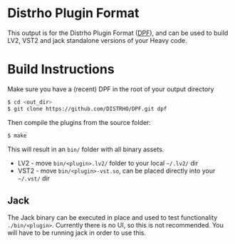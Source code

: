 # Distrho Plugin Format

This output is for the Distrho Plugin Format ([DPF](https://github.com/DISTRHO/DPF)), and can be used to build LV2, VST2 and jack standalone versions of your Heavy code.

# Build Instructions

Make sure you have a (recent) DPF in the root of your output directory

```bash
$ cd <out_dir>
$ git clone https://github.com/DISTRHO/DPF.git dpf
```

Then compile the plugins from the source folder:

```bash
$ make
```

This will result in an `bin/` folder with all binary assets.

* LV2 - move `bin/<plugin>.lv2/` folder to your local `~/.lv2/` dir
* VST2 - move `bin/<plugin>-vst.so`, can be placed directly into your `~/.vst/` dir

## Jack

The Jack binary can be executed in place and used to test functionality `./bin/<plugin>`. Currently there is no UI, so this is not recommended. You will have to be running jack in order to use this.
